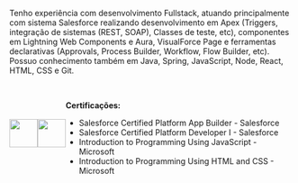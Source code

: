 Tenho experiência com desenvolvimento Fullstack, atuando principalmente com sistema Salesforce realizando desenvolvimento em Apex (Triggers, integração de sistemas (REST, SOAP), Classes de teste, etc), componentes em Lightning Web Components e Aura, VisualForce Page e ferramentas declarativas (Approvals, Process Builder, Workflow, Flow Builder, etc). 
Possuo conhecimento também em Java, Spring, JavaScript, Node, React, HTML, CSS e Git.

<div style="display:flex;justify-content: space-between;align-items: center;">
<img src="https://user-images.githubusercontent.com/43252661/179642006-cbbef44b-c10b-4cde-8e33-450553655c57.png" style="width:50px;" />
<img src="https://user-images.githubusercontent.com/43252661/179642485-050b595a-437f-4163-8895-09be64e94853.png" style="width:50px;" />
<div>
</br>

**Certificações:**

- Salesforce Certified Platform App Builder - Salesforce
- Salesforce Certified Platform Developer I - Salesforce
- Introduction to Programming Using JavaScript - Microsoft
- Introduction to Programming Using HTML and CSS - Microsoft
